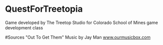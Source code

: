 # QuestForTreetopia
Game developed by The Treetop Studio for Colorado School of Mines game development class

#Sources
"Out To Get Them"
Music by Jay Man
www.ourmusicbox.com
